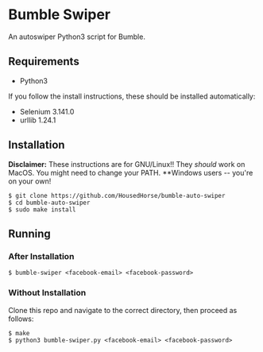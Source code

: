 # Bumble Swiper
An autoswiper Python3 script for Bumble.

## Requirements

- Python3

If you follow the install instructions, these should be installed automatically:

- Selenium 3.141.0
- urllib 1.24.1

## Installation

**Disclaimer:** These instructions are for GNU/Linux!! They *should* work on MacOS. You might need to change your PATH.
**Windows users -- you're on your own!

```
$ git clone https://github.com/HousedHorse/bumble-auto-swiper
$ cd bumble-auto-swiper
$ sudo make install
```

## Running

### After Installation

```
$ bumble-swiper <facebook-email> <facebook-password>
```

### Without Installation

Clone this repo and navigate to the correct directory, then proceed as follows:

```
$ make
$ python3 bumble-swiper.py <facebook-email> <facebook-password>
```
